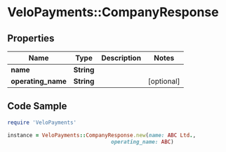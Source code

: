 # VeloPayments::CompanyResponse

## Properties

Name | Type | Description | Notes
------------ | ------------- | ------------- | -------------
**name** | **String** |  | 
**operating_name** | **String** |  | [optional] 

## Code Sample

```ruby
require 'VeloPayments'

instance = VeloPayments::CompanyResponse.new(name: ABC Ltd.,
                                 operating_name: ABC)
```


